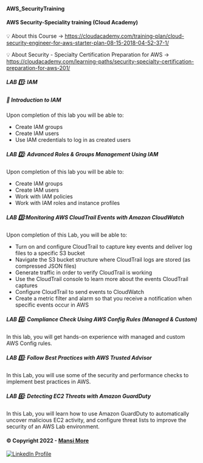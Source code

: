#### AWS_SecurityTraining

#### AWS Security-Speciality training (Cloud Academy)

💡 About this Course -> https://cloudacademy.com/training-plan/cloud-security-engineer-for-aws-starter-plan-08-15-2018-04-52-37-1/

💡 About Security - Specialty Certification Preparation for AWS  -> https://cloudacademy.com/learning-paths/security-specialty-certification-preparation-for-aws-201/




##### LAB 1️⃣: IAM
##### 📝 Introduction to IAM

 Upon completion of this lab you will be able to:

- Create IAM groups
- Create IAM users
- Use IAM credentials to log in as created users

##### LAB 2️⃣: Advanced Roles & Groups Management Using IAM

Upon completion of this lab you will be able to:
- Create IAM groups
- Create IAM users
- Work with IAM policies
- Work with IAM roles and instance profiles

##### LAB 3️⃣:Monitoring AWS CloudTrail Events with Amazon CloudWatch

Upon completion of this Lab, you will be able to:

- Turn on and configure CloudTrail to capture key events and deliver log files to a specific S3 bucket
- Navigate the S3 bucket structure where CloudTrail logs are stored (as compressed JSON files)
- Generate traffic in order to verify CloudTrail is working
- Use the CloudTrail console to learn more about the events CloudTrail captures
- Configure CloudTrail to send events to CloudWatch
- Create a metric filter and alarm so that you receive a notification when specific events occur in AWS

##### LAB 4️⃣: Compliance Check Using AWS Config Rules (Managed & Custom)

 In this lab, you will get hands-on experience with managed and custom AWS Config rules.

##### LAB 5️⃣: Follow Best Practices with AWS Trusted Advisor

In this Lab, you will use some of the security and performance checks to implement best practices in AWS.

##### LAB 6️⃣: Detecting EC2 Threats with Amazon GuardDuty

In this Lab, you will learn how to use Amazon GuardDuty to automatically uncover malicious EC2 activity, and configure threat lists to improve the security of an AWS Lab environment.




















#### © Copyright 2022 - [Mansi More](https://github.com/MansiMore99)


<a href="https://www.linkedin.com/in/mansi-more-0943/"> ![LinkedIn Profile](https://img.shields.io/badge/LinkedIn-0077B5?style=for-the-badge&logo=linkedin&logoColor=white) </a>


